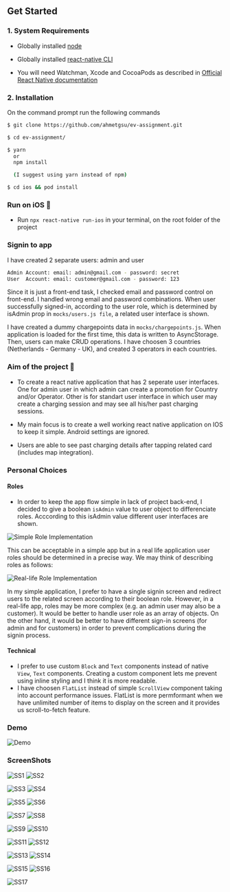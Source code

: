 ## Get Started

### 1. System Requirements

- Globally installed [node](https://nodejs.org/en/)

- Globally installed [react-native CLI](https://facebook.github.io/react-native/docs/getting-started.html)

- You will need Watchman, Xcode and CocoaPods as described in [Official React Native documentation](https://reactnative.dev/docs/environment-setup#installing-dependencies)

### 2. Installation

On the command prompt run the following commands

```sh
$ git clone https://github.com/ahmetgsu/ev-assignment.git

$ cd ev-assignment/

$ yarn
  or
  npm install

  (I suggest using yarn instead of npm)

$ cd ios && pod install
```

### Run on iOS 📱

- Run `npx react-native run-ios` in your terminal, on the root folder of the project

### Signin to app

I have created 2 separate users: admin and user

```sh
Admin Account: email: admin@gmail.com - password: secret
User  Account: email: customer@gmail.com - password: 123
```

Since it is just a front-end task, I checked email and password control on front-end. I handled wrong email and password combinations.
When user successfully signed-in, according to the user role, which is determined by isAdmin prop in `mocks/users.js file`, a related user interface is shown.

I have created a dummy chargepoints data in `mocks/chargepoints.js`. When application is loaded for the first time, this data is written to AsyncStorage. Then, users can make CRUD operations.
I have choosen 3 countries (Netherlands - Germany - UK), and created 3 operators in each countries.

### Aim of the project 🎯

- To create a react native application that has 2 seperate user interfaces.
  One for admin user in which admin can create a promotion for Country and/or Operator.
  Other is for standart user interface in which user may create a charging session and may see all his/her past charging sessions.

- My main focus is to create a well working react native application on IOS to keep it simple. Android settings are ignored.

* Users are able to see past charging details after tapping related card (includes map integration).

### Personal Choices

#### Roles

- In order to keep the app flow simple in lack of project back-end, I decided to give a boolean `isAdmin` value to user object to differenciate roles.
  Acccording to this isAdmin value different user interfaces are shown.

![Simple Role Implementation](./app/assets/images/simple-roles.png)

This can be acceptable in a simple app but in a real life application user roles should be determined in a precise way. We may think of describing roles as follows:

![Real-life Role Implementation](./app/assets/images/real-life-roles.png)

In my simple application, I prefer to have a single signin screen and redirect users to the related screen according to their boolean role. However, in a real-life app, roles may be more complex (e.g. an admin user may also be a customer). It would be better to handle user role as an array of objects. On the other hand, it would be better to have different sign-in screens (for admin and for customers) in order to prevent complications during the signin process.

#### Technical

- I prefer to use custom `Block` and `Text` components instead of native `View`, `Text` components. Creating a custom component lets me prevent using inline styling and I think it is more readable.
- I have choosen `FlatList` instead of simple `ScrollView` component taking into account performance issues. FlatList is more permformant when we have unlimited number of items to display on the screen and it provides us scroll-to-fetch feature.

### Demo

![Demo](./app/assets/images/app-flow.gif)

### ScreenShots

![SS1](./app/assets/images/01.png) ![SS2](./app/assets/images/02.png)

![SS3](./app/assets/images/03.png) ![SS4](./app/assets/images/04.png)

![SS5](./app/assets/images/5_1.png) ![SS6](./app/assets/images/5_2.png)

![SS7](./app/assets/images/5_3.png) ![SS8](./app/assets/images/5_4.png)

![SS9](./app/assets/images/8_1.png) ![SS10](./app/assets/images/8_2.png)

![SS11](./app/assets/images/8_3.png) ![SS12](./app/assets/images/8_4.png)

![SS13](./app/assets/images/11_1.png) ![SS14](./app/assets/images/11_2.png)

![SS15](./app/assets/images/11_3.png) ![SS16](./app/assets/images/11_4.png)

![SS17](./app/assets/images/11_5.png)
